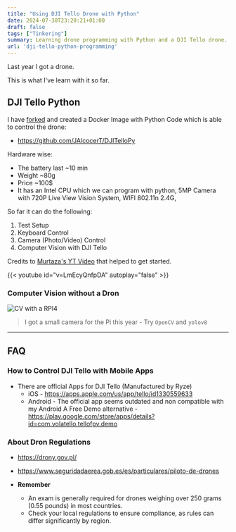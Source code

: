 ```yaml
---
title: "Using DJI Tello Drone with Python"
date: 2024-07-30T23:20:21+01:00
draft: false
tags: ["Tinkering"]
summary: Learning drone programming with Python and a DJI Tello drone.
url: 'dji-tello-python-programming'
---
```


Last year I got a drone.

This is what I've learn with it so far.

## DJI Tello Python

I have [forked](https://github.com/damiafuentes/DJITelloPy) and created a Docker Image with Python Code which is able to control the drone:
* https://github.com/JAlcocerT/DJITelloPy

Hardware wise:
* The battery last ~10 min
* Weight ~80g
* Price ~100$
* It has an Intel CPU which we can program with python, 5MP Camera with 720P Live View Vision System, WIFI 802.11n 2.4G,

So far it can do the following:

1. Test Setup
2. Keyboard Control
3. Camera (Photo/Video) Control
4. Computer Vision with DJI Tello

Credits to [Murtaza's YT Video](https://www.youtube.com/watch?v=LmEcyQnfpDA&t=1286s) that helped to get started.

{{< youtube id="v=LmEcyQnfpDA" autoplay="false" >}}

### Computer Vision without a Dron

![CV with a RPI4](/blog_img/RPi4_2gb_cam.jpg)

> I got a small camera for the Pi this year - Try `OpenCV` and `yolov8`

---

## FAQ

### How to Control DJI Tello with Mobile Apps

* There are official Apps for DJI Tello (Manufactured by Ryze)
    * iOS - https://apps.apple.com/us/app/tello/id1330559633
    * Android - The official app seems outdated and non compatible with my Android
        A Free Demo alternative - https://play.google.com/store/apps/details?id=com.volatello.tellofpv.demo

### About Dron Regulations

* https://drony.gov.pl/
* https://www.seguridadaerea.gob.es/es/particulares/piloto-de-drones

* **Remember** 
    * An exam is generally required for drones weighing over 250 grams (0.55 pounds) in most countries.
    * Check your local regulations to ensure compliance, as rules can differ significantly by region.







